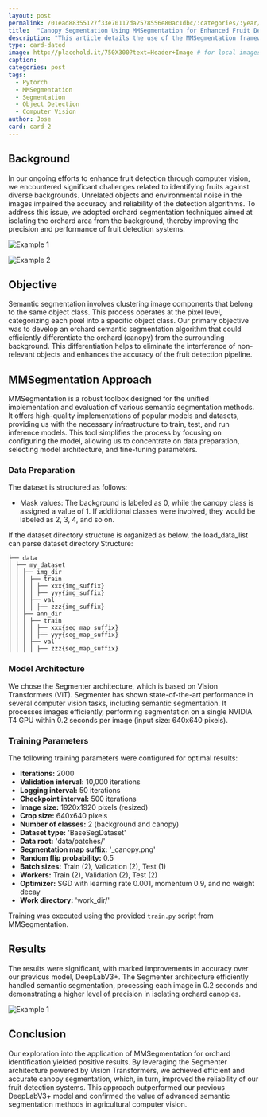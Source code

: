 ```yaml
---
layout: post
permalink: /01ead88355127f33e70117da2578556e80ac1dbc/:categories/:year/:month/:day/:title:output_ext
title:  "Canopy Segmentation Using MMSegmentation for Enhanced Fruit Detection"
description: "This article details the use of the MMSegmentation framework for orchard canopy segmentation to improve fruit detection accuracy"
type: card-dated
image: http://placehold.it/750X300?text=Header+Image # for local images, place in /assets/img/posts/
caption: 
categories: post
tags: 
  - Pytorch
  - MMSegmentation
  - Segmentation
  - Object Detection
  - Computer Vision
author: Jose
card: card-2
---
```



## **Background**
In our ongoing efforts to enhance fruit detection through computer vision, we encountered significant challenges related to identifying fruits against diverse backgrounds. Unrelated objects and environmental noise in the images impaired the accuracy and reliability of the detection algorithms. To address this issue, we adopted orchard segmentation techniques aimed at isolating the orchard area from the background, thereby improving the precision and performance of fruit detection systems.

![Example 1](/assets/img/posts/detectron2/background_1.jpg)

![Example 2](/assets/img/posts/detectron2/background_2.jpg)

## **Objective**
Semantic segmentation involves clustering image components that belong to the same object class. This process operates at the pixel level, categorizing each pixel into a specific object class. Our primary objective was to develop an orchard semantic segmentation algorithm that could efficiently differentiate the orchard (canopy) from the surrounding background. This differentiation helps to eliminate the interference of non-relevant objects and enhances the accuracy of the fruit detection pipeline.

## **MMSegmentation Approach**
MMSegmentation is a robust toolbox designed for the unified implementation and evaluation of various semantic segmentation methods. It offers high-quality implementations of popular models and datasets, providing us with the necessary infrastructure to train, test, and run inference models. This tool simplifies the process by focusing on configuring the model, allowing us to concentrate on data preparation, selecting model architecture, and fine-tuning parameters.

### **Data Preparation**
The dataset is structured as follows:

- Mask values: The background is labeled as 0, while the canopy class is assigned a value of 1. If additional classes were involved, they would be labeled as 2, 3, 4, and so on.


If the dataset directory structure is organized as below, 
the load_data_list can parse dataset directory Structure:


```plaintext
├── data
│ ├── my_dataset
│ │ ├── img_dir
│ │ │ ├── train
│ │ │ │ ├── xxx{img_suffix}
│ │ │ │ ├── yyy{img_suffix}
│ │ │ ├── val
│ │ │ │ ├── zzz{img_suffix}
│ │ ├── ann_dir
│ │ │ ├── train
│ │ │ │ ├── xxx{seg_map_suffix}
│ │ │ │ ├── yyy{seg_map_suffix}
│ │ │ ├── val
│ │ │ │ ├── zzz{seg_map_suffix}
```

### **Model Architecture**
We chose the Segmenter architecture, which is based on Vision Transformers (ViT). Segmenter has shown state-of-the-art performance in several computer vision tasks, including semantic segmentation. It processes images efficiently, performing segmentation on a single NVIDIA T4 GPU within 0.2 seconds per image (input size: 640x640 pixels).

### **Training Parameters**
The following training parameters were configured for optimal results:
- **Iterations:** 2000
- **Validation interval:** 10,000 iterations
- **Logging interval:** 50 iterations
- **Checkpoint interval:** 500 iterations
- **Image size:** 1920x1920 pixels (resized)
- **Crop size:** 640x640 pixels
- **Number of classes:** 2 (background and canopy)
- **Dataset type:** 'BaseSegDataset'
- **Data root:** 'data/patches/'
- **Segmentation map suffix:** '_canopy.png'
- **Random flip probability:** 0.5
- **Batch sizes:** Train (2), Validation (2), Test (1)
- **Workers:** Train (2), Validation (2), Test (2)
- **Optimizer:** SGD with learning rate 0.001, momentum 0.9, and no weight decay
- **Work directory:** 'work_dir/'

Training was executed using the provided `train.py` script from MMSegmentation.

## **Results**
The results were significant, with marked improvements in accuracy over our previous model, DeepLabV3+. The Segmenter architecture efficiently handled semantic segmentation, processing each image in 0.2 seconds and demonstrating a higher level of precision in isolating orchard canopies.

![Example 1](/assets/img/posts/mmsegmentation/seg_result.jpg)

## **Conclusion**
Our exploration into the application of MMSegmentation for orchard identification yielded positive results. By leveraging the Segmenter architecture powered by Vision Transformers, we achieved efficient and accurate canopy segmentation, which, in turn, improved the reliability of our fruit detection systems. This approach outperformed our previous DeepLabV3+ model and confirmed the value of advanced semantic segmentation methods in agricultural computer vision.
